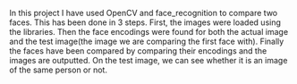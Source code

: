 In this project I have used OpenCV and face_recognition to compare two faces. This has been done in 3 steps. First, the images were loaded using the libraries. Then the face encodings were found for both the actual image and the test image(the image we are comparing the first face with). Finally the faces have been compared by comparing their encodings and the images are outputted. On the test image, we can see whether it is an image of the same person or not.
